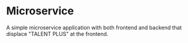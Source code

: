 # Microservice
A simple microservice application with both frontend and backend that displace "TALENT PLUS" at the frontend.
